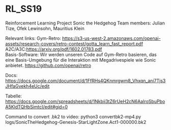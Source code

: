 # RL_SS19
Reinforcement Learning Project Sonic the Hedgehog
Team members: Julian Tize, Ofek Lewinsohn, Mauritius Klein

Relevant links:
  Gym-Retro: https://s3-us-west-2.amazonaws.com/openai-assets/research-covers/retro-contest/gotta_learn_fast_report.pdf	
  A2C/A3C:https://arxiv.org/pdf/1602.01783.pdf	
  Basis-Software:
	  Wir werden unseren Code auf Gym-Retro basieren, das eine Basis-Umgebung für die Interaktion mit Megadrivespiele 
    wie Sonic anbietet. https://github.com/openai/retro

Docs:
https://docs.google.com/document/d/1FfRHs4QKnmrgwm8_Vhxqn_ani7Tjs3JHfaGvekh4eUc/edit

Tabelle:
https://docs.google.com/spreadsheets/d/1Nkbii3tZ6rUeH2cN6AaIroSbuPboA5KldTQHbSimtcI/edit#gid=0

Command to convert .bk2 to video:
    python3 convertbk2-mp4.py logs/SonicTheHedgehog-Genesis-StarLightZone.Act1-000000.bk2
